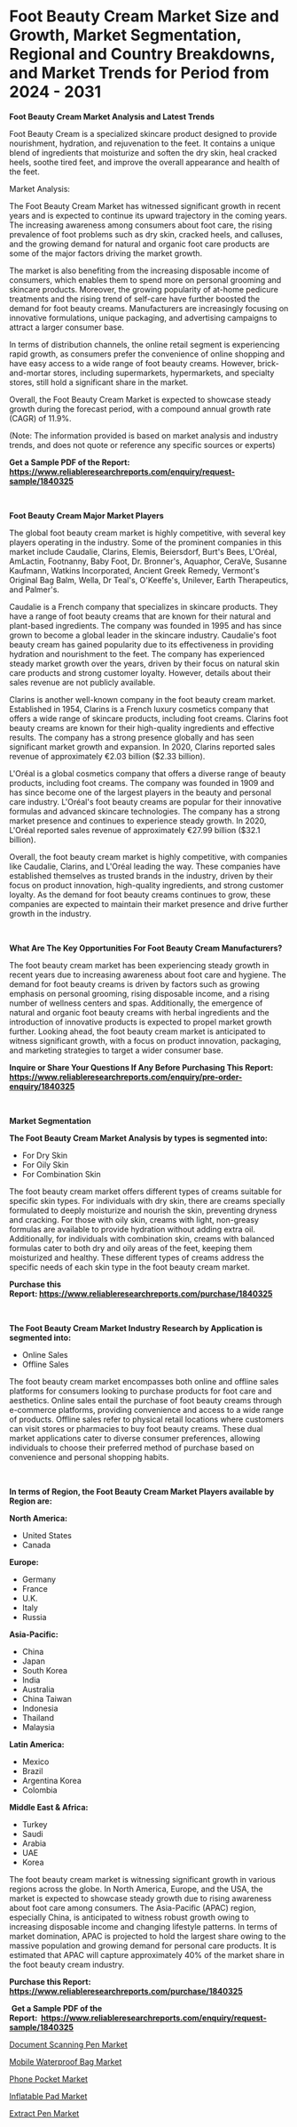 <p><h1>Foot Beauty Cream Market Size and Growth, Market Segmentation, Regional and Country Breakdowns, and Market Trends for Period from 2024 -  2031</h1></p><p><strong>Foot Beauty Cream Market Analysis and Latest Trends</strong></p>
<p><p>Foot Beauty Cream is a specialized skincare product designed to provide nourishment, hydration, and rejuvenation to the feet. It contains a unique blend of ingredients that moisturize and soften the dry skin, heal cracked heels, soothe tired feet, and improve the overall appearance and health of the feet.</p><p>Market Analysis:</p><p>The Foot Beauty Cream Market has witnessed significant growth in recent years and is expected to continue its upward trajectory in the coming years. The increasing awareness among consumers about foot care, the rising prevalence of foot problems such as dry skin, cracked heels, and calluses, and the growing demand for natural and organic foot care products are some of the major factors driving the market growth.</p><p>The market is also benefiting from the increasing disposable income of consumers, which enables them to spend more on personal grooming and skincare products. Moreover, the growing popularity of at-home pedicure treatments and the rising trend of self-care have further boosted the demand for foot beauty creams. Manufacturers are increasingly focusing on innovative formulations, unique packaging, and advertising campaigns to attract a larger consumer base.</p><p>In terms of distribution channels, the online retail segment is experiencing rapid growth, as consumers prefer the convenience of online shopping and have easy access to a wide range of foot beauty creams. However, brick-and-mortar stores, including supermarkets, hypermarkets, and specialty stores, still hold a significant share in the market.</p><p>Overall, the Foot Beauty Cream Market is expected to showcase steady growth during the forecast period, with a compound annual growth rate (CAGR) of 11.9%.</p><p>(Note: The information provided is based on market analysis and industry trends, and does not quote or reference any specific sources or experts)</p></p>
<p><strong>Get a Sample PDF of the Report:&nbsp; <a href="https://www.reliableresearchreports.com/enquiry/request-sample/1840325">https://www.reliableresearchreports.com/enquiry/request-sample/1840325</a></strong></p>
<p>&nbsp;</p>
<p><strong>Foot Beauty Cream Major Market Players</strong></p>
<p><p>The global foot beauty cream market is highly competitive, with several key players operating in the industry. Some of the prominent companies in this market include Caudalie, Clarins, Elemis, Beiersdorf, Burt's Bees, L'Oréal, AmLactin, Footnanny, Baby Foot, Dr. Bronner's, Aquaphor, CeraVe, Susanne Kaufmann, Watkins Incorporated, Ancient Greek Remedy, Vermont's Original Bag Balm, Wella, Dr Teal's, O'Keeffe's, Unilever, Earth Therapeutics, and Palmer's. </p><p>Caudalie is a French company that specializes in skincare products. They have a range of foot beauty creams that are known for their natural and plant-based ingredients. The company was founded in 1995 and has since grown to become a global leader in the skincare industry. Caudalie's foot beauty cream has gained popularity due to its effectiveness in providing hydration and nourishment to the feet. The company has experienced steady market growth over the years, driven by their focus on natural skin care products and strong customer loyalty. However, details about their sales revenue are not publicly available.</p><p>Clarins is another well-known company in the foot beauty cream market. Established in 1954, Clarins is a French luxury cosmetics company that offers a wide range of skincare products, including foot creams. Clarins foot beauty creams are known for their high-quality ingredients and effective results. The company has a strong presence globally and has seen significant market growth and expansion. In 2020, Clarins reported sales revenue of approximately €2.03 billion ($2.33 billion). </p><p>L'Oréal is a global cosmetics company that offers a diverse range of beauty products, including foot creams. The company was founded in 1909 and has since become one of the largest players in the beauty and personal care industry. L'Oréal's foot beauty creams are popular for their innovative formulas and advanced skincare technologies. The company has a strong market presence and continues to experience steady growth. In 2020, L'Oréal reported sales revenue of approximately €27.99 billion ($32.1 billion).</p><p>Overall, the foot beauty cream market is highly competitive, with companies like Caudalie, Clarins, and L'Oréal leading the way. These companies have established themselves as trusted brands in the industry, driven by their focus on product innovation, high-quality ingredients, and strong customer loyalty. As the demand for foot beauty creams continues to grow, these companies are expected to maintain their market presence and drive further growth in the industry.</p></p>
<p>&nbsp;</p>
<p><strong>What Are The Key Opportunities For Foot Beauty Cream Manufacturers?</strong></p>
<p><p>The foot beauty cream market has been experiencing steady growth in recent years due to increasing awareness about foot care and hygiene. The demand for foot beauty creams is driven by factors such as growing emphasis on personal grooming, rising disposable income, and a rising number of wellness centers and spas. Additionally, the emergence of natural and organic foot beauty creams with herbal ingredients and the introduction of innovative products is expected to propel market growth further. Looking ahead, the foot beauty cream market is anticipated to witness significant growth, with a focus on product innovation, packaging, and marketing strategies to target a wider consumer base.</p></p>
<p><strong>Inquire or Share Your Questions If Any Before Purchasing This Report: <a href="https://www.reliableresearchreports.com/enquiry/pre-order-enquiry/1840325">https://www.reliableresearchreports.com/enquiry/pre-order-enquiry/1840325</a></strong></p>
<p>&nbsp;</p>
<p><strong>Market Segmentation</strong></p>
<p><strong>The Foot Beauty Cream Market Analysis by types is segmented into:</strong></p>
<p><ul><li>For Dry Skin</li><li>For Oily Skin</li><li>For Combination Skin</li></ul></p>
<p><p>The foot beauty cream market offers different types of creams suitable for specific skin types. For individuals with dry skin, there are creams specially formulated to deeply moisturize and nourish the skin, preventing dryness and cracking. For those with oily skin, creams with light, non-greasy formulas are available to provide hydration without adding extra oil. Additionally, for individuals with combination skin, creams with balanced formulas cater to both dry and oily areas of the feet, keeping them moisturized and healthy. These different types of creams address the specific needs of each skin type in the foot beauty cream market.</p></p>
<p><strong>Purchase this Report:&nbsp;<a href="https://www.reliableresearchreports.com/purchase/1840325">https://www.reliableresearchreports.com/purchase/1840325</a></strong></p>
<p>&nbsp;</p>
<p><strong>The Foot Beauty Cream Market Industry Research by Application is segmented into:</strong></p>
<p><ul><li>Online Sales</li><li>Offline Sales</li></ul></p>
<p><p>The foot beauty cream market encompasses both online and offline sales platforms for consumers looking to purchase products for foot care and aesthetics. Online sales entail the purchase of foot beauty creams through e-commerce platforms, providing convenience and access to a wide range of products. Offline sales refer to physical retail locations where customers can visit stores or pharmacies to buy foot beauty creams. These dual market applications cater to diverse consumer preferences, allowing individuals to choose their preferred method of purchase based on convenience and personal shopping habits.</p></p>
<p>&nbsp;</p>
<p><strong>In terms of Region, the Foot Beauty Cream Market Players available by Region are:</strong></p>
<p>
    <p> <strong> North America: </strong>
        <ul>
            <li>United States</li>
            <li>Canada</li>
        </ul>
        </p> 
    <p> <strong> Europe: </strong>
        <ul>
            <li>Germany</li>
            <li>France</li>
            <li>U.K.</li>
            <li>Italy</li>
            <li>Russia</li>
        </ul>
        </p> 
    <p> <strong> Asia-Pacific: </strong>
        <ul>
            <li>China</li>
            <li>Japan</li>
            <li>South Korea</li>
            <li>India</li>
            <li>Australia</li>
            <li>China Taiwan</li>
            <li>Indonesia</li>
            <li>Thailand</li>
            <li>Malaysia</li>
        </ul>
        </p> 
    <p> <strong> Latin America: </strong>
        <ul>
            <li>Mexico</li>
            <li>Brazil</li>
            <li>Argentina Korea</li>
            <li>Colombia</li>
        </ul>
        </p> 
    <p> <strong> Middle East & Africa: </strong>
        <ul>
            <li>Turkey</li>
            <li>Saudi</li>
            <li>Arabia</li>
            <li>UAE</li>
            <li>Korea</li>
        </ul>
    </p>
    </p>
<p><p>The foot beauty cream market is witnessing significant growth in various regions across the globe. In North America, Europe, and the USA, the market is expected to showcase steady growth due to rising awareness about foot care among consumers. The Asia-Pacific (APAC) region, especially China, is anticipated to witness robust growth owing to increasing disposable income and changing lifestyle patterns. In terms of market domination, APAC is projected to hold the largest share owing to the massive population and growing demand for personal care products. It is estimated that APAC will capture approximately 40% of the market share in the foot beauty cream industry.</p></p>
<p><strong>Purchase this Report: <a href="https://www.reliableresearchreports.com/purchase/1840325">https://www.reliableresearchreports.com/purchase/1840325</a></strong></p>
<p>&nbsp;<strong>Get a Sample PDF of the Report:&nbsp;&nbsp;<a href="https://www.reliableresearchreports.com/enquiry/request-sample/1840325">https://www.reliableresearchreports.com/enquiry/request-sample/1840325</a></strong></p>
<p><strong></strong></p>
<p><p><a href="https://github.com/AKSHATREPORTPRIME/Market-Research-Report-List-2/blob/main/document-scanning-pen-market.md">Document Scanning Pen Market</a></p><p><a href="https://github.com/santosh758595/Market-Research-Report-List-2/blob/main/mobile-waterproof-bag-market.md">Mobile Waterproof Bag Market</a></p><p><a href="https://github.com/Chiragrp26/Market-Research-Report-List-2/blob/main/phone-pocket-market.md">Phone Pocket Market</a></p><p><a href="https://github.com/rexevange/Market-Research-Report-List-2/blob/main/inflatable-pad-market.md">Inflatable Pad Market</a></p><p><a href="https://github.com/lilstefpacute/Market-Research-Report-List-2/blob/main/extract-pen-market.md">Extract Pen Market</a></p></p>